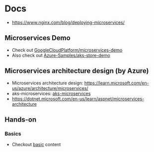 # Docs
- https://www.nginx.com/blog/deploying-microservices/

## Microservices Demo
- Check out [GoogleCloudPlatform/microservices-demo](https://github.com/GoogleCloudPlatform/microservices-demo)
- Also check out [Azure-Samples/aks-store-demo](https://github.com/Azure-Samples/aks-store-demo/tree/main)

## Microservices architecture design (by Azure)
- Microservices architecture design: https://learn.microsoft.com/en-us/azure/architecture/microservices/
- aks-microservices: [aks-microservices](https://learn.microsoft.com/en-us/azure/architecture/reference-architectures/containers/aks-microservices/aks-microservices)
- https://dotnet.microsoft.com/en-us/learn/aspnet/microservices-architecture

## Hands-on
### Basics
- Checkout [basic](./basic/) content